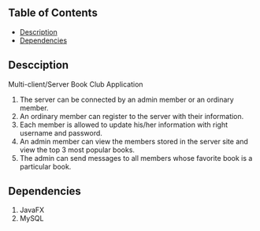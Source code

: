 ## Table of Contents

- [Description](#Description)
- [Dependencies](#Dependencies)

## Descciption

Multi-client/Server Book Club Application
1.  The server can be connected by an admin member or an ordinary member.
2.  An ordinary member can register to the server with their information.
3.  Each member is allowed to update his/her information with right username and password.
4.  An admin member can view the members stored in the server site and view the top 3 most popular books.
5.  The admin can send messages to all members whose favorite book is a particular book.




##  Dependencies
1. JavaFX
2. MySQL
